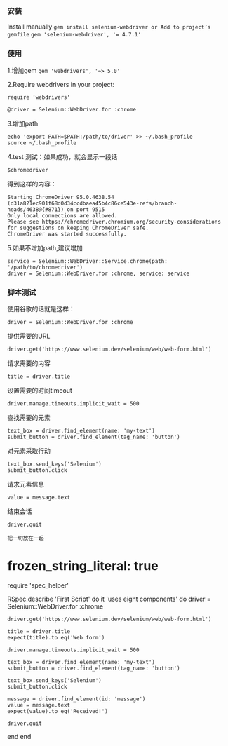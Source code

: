 ### 安装

Install manually
`gem install selenium-webdriver
or Add to project’s gemfile`
`gem 'selenium-webdriver', '= 4.7.1'`


### 使用

1.增加gem
`gem 'webdrivers', '~> 5.0'`

2.Require webdrivers in your project:

```
require 'webdrivers'

@driver = Selenium::WebDriver.for :chrome

```

3.增加path

```
echo 'export PATH=$PATH:/path/to/driver' >> ~/.bash_profile
source ~/.bash_profile

```

4.test
测试：如果成功，就会显示一段话
```
$chromedriver

```

得到这样的内容：

```
Starting ChromeDriver 95.0.4638.54 (d31a821ec901f68d0d34ccdbaea45b4c86ce543e-refs/branch-heads/4638@{#871}) on port 9515
Only local connections are allowed.
Please see https://chromedriver.chromium.org/security-considerations for suggestions on keeping ChromeDriver safe.
ChromeDriver was started successfully.

```

5.如果不增加path,建议增加

```
service = Selenium::WebDriver::Service.chrome(path: '/path/to/chromedriver')
driver = Selenium::WebDriver.for :chrome, service: service

```

### 脚本测试

使用谷歌的话就是这样：

```
driver = Selenium::WebDriver.for :chrome

```

提供需要的URL

```
driver.get('https://www.selenium.dev/selenium/web/web-form.html')
```
请求需要的内容

```
title = driver.title
```

设置需要的时间timeout

```
driver.manage.timeouts.implicit_wait = 500
```

查找需要的元素

```
text_box = driver.find_element(name: 'my-text')
submit_button = driver.find_element(tag_name: 'button')
```

对元素采取行动

```
text_box.send_keys('Selenium')
submit_button.click
```

请求元素信息

```
value = message.text
```

结束会话

```
driver.quit

把一切放在一起

```
# frozen_string_literal: true

require 'spec_helper'

RSpec.describe 'First Script' do
  it 'uses eight components' do
    driver = Selenium::WebDriver.for :chrome

    driver.get('https://www.selenium.dev/selenium/web/web-form.html')

    title = driver.title
    expect(title).to eq('Web form')

    driver.manage.timeouts.implicit_wait = 500

    text_box = driver.find_element(name: 'my-text')
    submit_button = driver.find_element(tag_name: 'button')

    text_box.send_keys('Selenium')
    submit_button.click

    message = driver.find_element(id: 'message')
    value = message.text
    expect(value).to eq('Received!')

    driver.quit
  end
end

```
```
